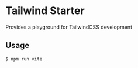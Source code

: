 # Tailwind Starter

Provides a playground for TailwindCSS development

## Usage

```
$ npm run vite
```
